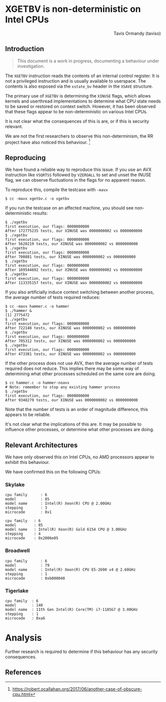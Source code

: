# XGETBV is non-deterministic on Intel CPUs

<p align="right">Tavis Ormandy (taviso)</p>

## Introduction

> This document is a work in progress, documenting a behaviour under investigation.

The `XGETBV` instruction reads the contents of an internal control register. It
is not a privileged instruction and is usually available to userspace. The
contents is also exposed via the `xstate_bv` header in the `XSAVE` structure.

The primary use of `XGETBV` is determining the `XINUSE` flags, which allows
kernels and userthread implementations to determine what CPU state needs to be
saved or restored on context switch. However, it has been observed that these
flags appear to be non-deterministic on various Intel CPUs.

It is not clear what the consequences of this is are, or if this is security
relevant.

We are not the first researchers to observe this non-determinism, the RR
project have also noticed this behaviour. [^1]

## Reproducing

We have found a reliable way to reproduce this issue. If you use an AVX instruction
like `VSQRTSS` followed by `VZEROALL` to set and unset the INUSE flag, we can
observe fluctuations in the flags for no apparent reason.

To reproduce this, compile the testcase with `-mavx`

```
$ cc -mavx xgetbv.c -o xgetbv
```

If you run the testcase on an affected machine, you should see
non-deterministic results:

```
$ ./xgetbv
first execution, our flags: 0000000000
After 172775235 tests, our XINUSE was 0000000002 vs 0000000000
$ ./xgetbv
first execution, our flags: 0000000000
After 5620219 tests, our XINUSE was 0000000002 vs 0000000000
$ ./xgetbv
first execution, our flags: 0000000000
After 700881 tests, our XINUSE was 0000000002 vs 0000000000
$ ./xgetbv
first execution, our flags: 0000000000
After 169544692 tests, our XINUSE was 0000000002 vs 0000000000
$ ./xgetbv
first execution, our flags: 0000000000
After 113335157 tests, our XINUSE was 0000000002 vs 0000000000
```

If you also artificially induce context switching between another process, the
average number of tests required reduces:

```
$ cc -mavx hammer.c -o hammer
$ ./hammer &
[1] 2775472
$ ./xgetbv 
first execution, our flags: 0000000000
After 722148 tests, our XINUSE was 0000000002 vs 0000000000
$ ./xgetbv 
first execution, our flags: 0000000000
After 705312 tests, our XINUSE was 0000000002 vs 0000000000
$ ./xgetbv 
first execution, our flags: 0000000000
After 473381 tests, our XINUSE was 0000000002 vs 0000000000
```

If the other process does not use AVX, then the average number of
tests required does not reduce. This implies there may be some way of
determining what other processes scheduled on the same core are doing.

```
$ cc hammer.c -o hammer-noavx
# Note: remember to stop any existing hammer process
$ ./xgetbv
first execution, our flags: 0000000000
After 9348279 tests, our XINUSE was 0000000002 vs 0000000000
```

Note that the number of tests is an order of magnitude difference, this appears
to be reliable.

It's not clear what the implications of this are. It may be possible to
influence other processes, or determine what other processes are doing.

## Relevant Architectures

We have only observed this on Intel CPUs, no AMD processors appear to exhibit
this behaviour.

We have confirmed this on the following CPUs:

### Skylake
```
cpu family      : 6
model           : 85
model name      : Intel(R) Xeon(R) CPU @ 2.00GHz
stepping        : 3
microcode       : 0x1
```
```
cpu family   : 6
model        : 85
model name   : Intel(R) Xeon(R) Gold 6154 CPU @ 3.00GHz
stepping     : 4
microcode    : 0x2006e05
```

### Broadwell
```
cpu family      : 6
model           : 79
model name      : Intel(R) Xeon(R) CPU E5-2690 v4 @ 2.60GHz
stepping        : 1
microcode       : 0xb000040
```

### Tigerlake
```
cpu family  : 6
model       : 140
model name  : 11th Gen Intel(R) Core(TM) i7-1185G7 @ 3.00GHz
stepping    : 1
microcode   : 0xa6
```

# Analysis

Further research is required to determine if this behaviour has any security consequences.

## References

[^1]: https://robert.ocallahan.org/2017/06/another-case-of-obscure-cpu.html
